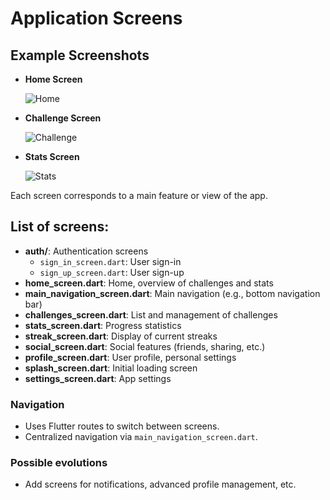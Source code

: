 # Application Screens

## Example Screenshots

- **Home Screen**
  
  ![Home](../assets/images/image.png)

- **Challenge Screen**
  
  ![Challenge](../assets/images/image%20copy.png)

- **Stats Screen**
  
  ![Stats](../assets/images/image%20copy%202.png)

Each screen corresponds to a main feature or view of the app.

## List of screens:
- **auth/**: Authentication screens
  - `sign_in_screen.dart`: User sign-in
  - `sign_up_screen.dart`: User sign-up
- **home_screen.dart**: Home, overview of challenges and stats
- **main_navigation_screen.dart**: Main navigation (e.g., bottom navigation bar)
- **challenges_screen.dart**: List and management of challenges
- **stats_screen.dart**: Progress statistics
- **streak_screen.dart**: Display of current streaks
- **social_screen.dart**: Social features (friends, sharing, etc.)
- **profile_screen.dart**: User profile, personal settings
- **splash_screen.dart**: Initial loading screen
- **settings_screen.dart**: App settings

### Navigation
- Uses Flutter routes to switch between screens.
- Centralized navigation via `main_navigation_screen.dart`.

### Possible evolutions
- Add screens for notifications, advanced profile management, etc. 